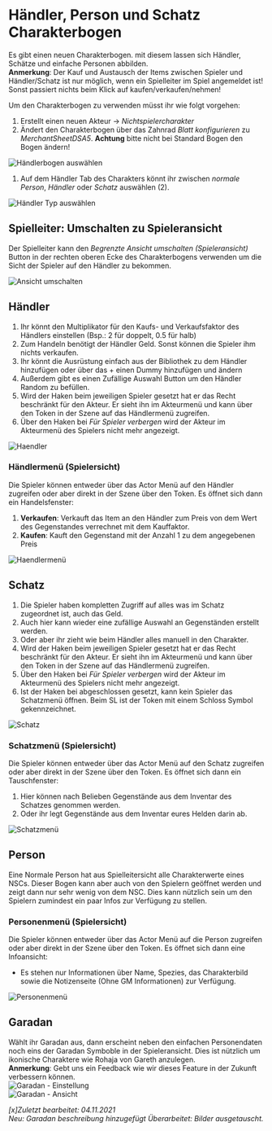 # Händler, Person und Schatz Charakterbogen
Es gibt einen neuen Charakterbogen. mit diesem lassen sich Händler, Schätze und einfache Personen abbilden.  
**Anmerkung**: Der Kauf und Austausch der Items zwischen Spieler und Händler/Schatz ist nur möglich, wenn ein Spielleiter im Spiel angemeldet ist! Sonst passiert nichts beim Klick auf kaufen/verkaufen/nehmen!   
  
Um den Charakterbogen zu verwenden müsst ihr wie folgt vorgehen:  
1. Erstellt einen neuen Akteur -> *Nichtspielercharakter*  
2. Ändert den Charakterbogen über das Zahnrad *Blatt konfigurieren* zu *MerchantSheetDSA5*. **Achtung** bitte nicht bei Standard Bogen den Bogen ändern!  

![Händlerbogen auswählen](de/images/de-haendler_0.png)  
  
1. Auf dem Händler Tab des Charakters könnt ihr zwischen *normale Person*, *Händler* oder *Schatz* auswählen (2).  
  
![Händler Typ auswählen](de/images/de-haendler_1.png)  
  
## Spielleiter: Umschalten zu Spieleransicht

Der Spielleiter kann den *Begrenzte Ansicht umschalten (Spieleransicht)* Button in der rechten oberen Ecke des Charakterbogens verwenden um die Sicht der Spieler auf den Händler zu bekommen.  
  
![Ansicht umschalten](de/images/de-haendler_0.png)

## Händler
1. Ihr könnt den Multiplikator für den Kaufs- und Verkaufsfaktor des Händlers einstellen (Bsp.: 2 für doppelt, 0.5 für halb)
2. Zum Handeln benötigt der Händler Geld. Sonst können die Spieler ihm nichts verkaufen. 
3. Ihr könnt die Ausrüstung einfach aus der Bibliothek zu dem Händler hinzufügen oder über das + einen Dummy hinzufügen und ändern 
4. Außerdem gibt es einen Zufällige Auswahl Button um den Händler Random zu befüllen.  
5. Wird der Haken beim jeweiligen Spieler gesetzt hat er das Recht beschränkt für den Akteur. Er sieht ihn im Akteurmenü und kann über den Token in der Szene auf das Händlermenü zugreifen.
6. Über den Haken bei *Für Spieler verbergen* wird der Akteur im Akteurmenü des Spielers nicht mehr angezeigt.  
  
![Haendler](de/images/de-haendler_0.png)

### Händlermenü (Spielersicht)
Die Spieler können entweder über das Actor Menü auf den Händler zugreifen oder aber direkt in der Szene über den Token. Es öffnet sich dann ein Handelsfenster:  
1. **Verkaufen**: Verkauft das Item an den Händler zum Preis von dem Wert des Gegenstandes verrechnet mit dem Kauffaktor.  
2. **Kaufen**: Kauft den Gegenstand mit der Anzahl 1 zu dem angegebenen Preis
  
![Haendlermenü](de/images/de-haendler_1.png) 

## Schatz
1. Die Spieler haben kompletten Zugriff auf alles was im Schatz zugeordnet ist, auch das Geld.
2. Auch hier kann wieder eine zufällige Auswahl an Gegenständen erstellt werden. 
3. Oder aber ihr zieht wie beim Händler alles manuell in den Charakter.
4. Wird der Haken beim jeweiligen Spieler gesetzt hat er das Recht beschränkt für den Akteur. Er sieht ihn im Akteurmenü und kann über den Token in der Szene auf das Händlermenü zugreifen.
5. Über den Haken bei *Für Spieler verbergen* wird der Akteur im Akteurmenü des Spielers nicht mehr angezeigt.
6. Ist der Haken bei abgeschlossen gesetzt, kann kein Spieler das Schatzmenü öffnen. Beim SL ist der Token mit einem Schloss Symbol gekennzeichnet. 

![Schatz](de/images/de-haendler_0.png)
  
### Schatzmenü (Spielersicht)
Die Spieler können entweder über das Actor Menü auf den Schatz zugreifen oder aber direkt in der Szene über den Token. Es öffnet sich dann ein Tauschfenster:  
1. Hier können nach Belieben Gegenstände aus dem Inventar des Schatzes genommen werden.  
2. Oder ihr legt Gegenstände aus dem Inventar eures Helden darin ab.  

![Schatzmenü](de/images/de-haendler_1.png)

## Person
Eine Normale Person hat aus Spielleitersicht alle Charakterwerte eines NSCs. Dieser Bogen kann aber auch von den Spielern geöffnet werden und zeigt dann nur sehr wenig von dem NSC. Dies kann nützlich sein um den Spielern zumindest ein paar Infos zur Verfügung zu stellen.

### Personenmenü (Spielersicht)
Die Spieler können entweder über das Actor Menü auf die Person zugreifen oder aber direkt in der Szene über den Token. Es öffnet sich dann eine Infoansicht:
* Es stehen nur Informationen über Name, Spezies, das Charakterbild sowie die Notizenseite (Ohne GM Informationen) zur Verfügung.
  
![Personenmenü](de/images/de-haendler_0.png)

## Garadan
Wählt ihr Garadan aus, dann erscheint neben den einfachen Personendaten noch eins der Garadan Symboble in der Spieleransicht. Dies ist nützlich um ikonische Charaktere wie Rohaja von Gareth anzulegen.   
**Anmerkung**: Gebt uns ein Feedback wie wir dieses Feature in der Zukunft verbessern können.  
![Garadan - Einstellung](de/images/de-haendler_0.png)  
![Garadan - Ansicht](de/images/de-haendler_1.png)  

*[x]Zuletzt bearbeitet: 04.11.2021*  
*Neu: Garadan beschreibung hinzugefügt*
*Überarbeitet: Bilder ausgetauscht.*
